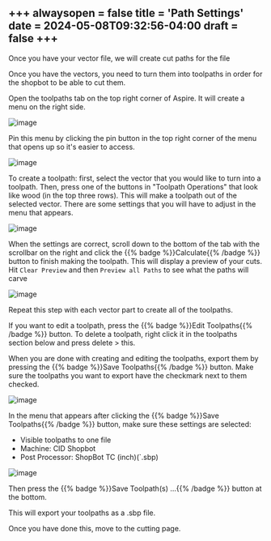 +++
alwaysopen = false
title = 'Path Settings'
date = 2024-05-08T09:32:56-04:00
draft = false
+++
---

Once you have your vector file, we will create cut paths for the file

Once you have the vectors, you need to turn them into toolpaths in order for the shopbot to be able to cut them.

Open the toolpaths tab on the top right corner of Aspire. It will create a menu on the right side. 

![image](/images/242.png)

Pin this menu by clicking the pin button in the top right corner of the menu that opens up so it's easier to access.

![image](/images/243.png) 

To create a toolpath: first, select the vector that you would like to turn into a toolpath. Then, press one of the buttons in "Toolpath Operations" that look like wood (in the top three rows). This will make a toolpath out of the selected vector. There are some settings that you will have to adjust in the menu that appears. 

![image](/images/244.png)

When the settings are correct, scroll down to the bottom of the tab with the scrollbar on the right and click the {{% badge %}}Calculate{{% /badge %}} button to finish making the toolpath. This will display a preview of your cuts. Hit `Clear Preview` and then `Preview all Paths` to see what the paths will carve

![image](/images/245.png)

Repeat this step with each vector part to create all of the toolpaths. 

If you want to edit a toolpath, press the {{% badge %}}Edit Toolpaths{{% /badge %}} button. To delete a toolpath, right click it in the toolpaths section below and press delete > this.

When you are done with creating and editing the toolpaths, export them by pressing the {{% badge %}}Save Toolpaths{{% /badge %}} button. Make sure the toolpaths you want to export have the checkmark next to them checked.

![image](/images/246.png)

In the menu that appears after clicking the {{% badge %}}Save Toolpaths{{% /badge %}} button, make sure these settings are selected:

- Visible toolpaths to one file
- Machine: CID Shopbot
- Post Processor: ShopBot TC (inch)(`.sbp)

![image](/images/247.png)

Then press the {{% badge %}}Save Toolpath(s) ...{{% /badge %}} button at the bottom.

This will export your toolpaths as a .sbp file.

Once you have done this, move to the cutting page.



